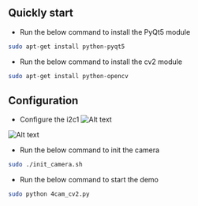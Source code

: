 ## Quickly start
  - Run the below command to install the PyQt5 module
  ```Bash
  sudo apt-get install python-pyqt5
  ```
  - Run the below command to install the cv2 module
  ```Bash
  sudo apt-get install python-opencv
  ```

## Configuration
- Configure the i2c1 
![Alt text](https://github.com/ArduCAM/RaspberryPi/blob/master/data/cfg_i2c1_1.png)

![Alt text](https://github.com/ArduCAM/RaspberryPi/blob/master/data/cfg_i2c1_2.png)

- Run the below command to init the camera
```Bash
sudo ./init_camera.sh
```

- Run the below command to start the demo
```Bash
sudo python 4cam_cv2.py
```
  
